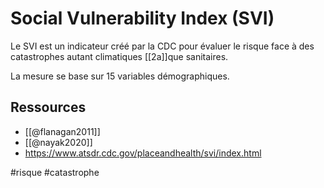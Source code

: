 # Social Vulnerability Index (SVI)

Le SVI est un indicateur créé par la CDC pour évaluer le risque face à des catastrophes autant climatiques  [[2a]]que sanitaires.

La mesure se base sur 15 variables démographiques.

## Ressources
- [[@flanagan2011]]
- [[@nayak2020]]
- https://www.atsdr.cdc.gov/placeandhealth/svi/index.html

#risque #catastrophe
